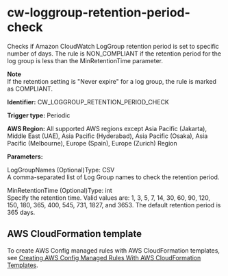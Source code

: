 # cw\-loggroup\-retention\-period\-check<a name="cw-loggroup-retention-period-check"></a>

Checks if Amazon CloudWatch LogGroup retention period is set to specific number of days\. The rule is NON\_COMPLIANT if the retention period for the log group is less than the MinRetentionTime parameter\. 

**Note**  
If the retention setting is "Never expire" for a log group, the rule is marked as COMPLIANT\.

**Identifier:** CW\_LOGGROUP\_RETENTION\_PERIOD\_CHECK

**Trigger type:** Periodic

**AWS Region:** All supported AWS regions except Asia Pacific \(Jakarta\), Middle East \(UAE\), Asia Pacific \(Hyderabad\), Asia Pacific \(Osaka\), Asia Pacific \(Melbourne\), Europe \(Spain\), Europe \(Zurich\) Region

**Parameters:**

LogGroupNames \(Optional\)Type: CSV  
A comma\-separated list of Log Group names to check the retention period\.

MinRetentionTime \(Optional\)Type: int  
Specify the retention time\. Valid values are: 1, 3, 5, 7, 14, 30, 60, 90, 120, 150, 180, 365, 400, 545, 731, 1827, and 3653\. The default retention period is 365 days\.

## AWS CloudFormation template<a name="w2aac12c33c15b9d153c17"></a>

To create AWS Config managed rules with AWS CloudFormation templates, see [Creating AWS Config Managed Rules With AWS CloudFormation Templates](aws-config-managed-rules-cloudformation-templates.md)\.